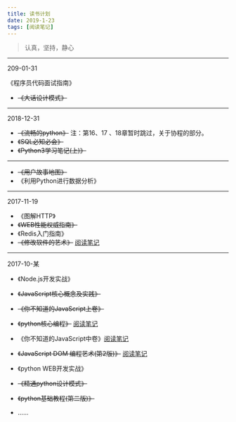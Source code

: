 ```yaml
---
title: 读书计划
date: 2019-1-23
tags: [阅读笔记]
---
```


> 认真，坚持，静心

---

209-01-31

《程序员代码面试指南》
- ~~《大话设计模式》~~

---

2018-12-31

- ~~《流畅的python》~~  注：第16、17 、18章暂时跳过，关于协程的部分。
- ~~《SQL必知必会》~~
- ~~《Python3学习笔记(上)》~~

---

- ~~《用户故事地图》~~
- 《利用Python进行数据分析》


---

2017-11-19


- 《图解HTTP》
- ~~《WEB性能权威指南》~~
- 《Redis入门指南》
- ~~《修改软件的艺术》~~ [阅读笔记](https://suadminwen.github.io/2017/11/24/%E4%BF%AE%E6%94%B9%E8%BD%AF%E4%BB%B6%E7%9A%84%E8%89%BA%E6%9C%AF%E9%98%85%E8%AF%BB%E7%AC%94%E8%AE%B0%E5%8F%8A%E6%80%9D%E8%80%83/)

<!--more-->

---
2017-10-某

- 《Node.js开发实战》

- ~~《JavaScript核心概念及实践》~~
- ~~《你不知道的JavaScript上卷》~~

- ~~《python核心编程》~~ [阅读笔记](https://suadminwen.github.io/2017/08/06/python%E6%A0%B8%E5%BF%83%E7%BC%96%E7%A8%8B%E9%98%85%E8%AF%BB%E7%AC%94%E8%AE%B0/)
- 《你不知道的JavaScript中卷》[阅读笔记](https://suadminwen.github.io/2017/08/09/你不知道的javascript中卷阅读笔记/)

- ~~《JavaScript DOM 编程艺术(第2版)》~~ [阅读笔记](https://suadminwen.github.io/2017/07/24/JavaScript%20DOM%E9%98%85%E8%AF%BB%E7%AC%94%E8%AE%B0/)
- 《python WEB开发实战》

- ~~《精通python设计模式》~~
- ~~《python基础教程(第二版)》~~
- ……
